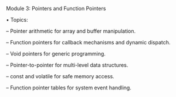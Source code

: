 Module 3: Pointers and Function Pointers

• Topics:

– Pointer arithmetic for array and buffer manipulation.

– Function pointers for callback mechanisms and dynamic dispatch.

– Void pointers for generic programming.

– Pointer-to-pointer for multi-level data structures.

– const and volatile for safe memory access.

– Function pointer tables for system event handling.